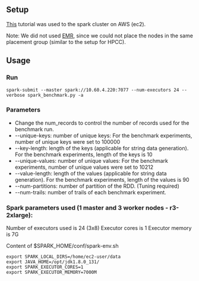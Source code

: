## Setup
[This](http://eclsummer2017.blogspot.com/2017/07/how-to-set-up-spark-multi-node-cluster.html) tutorial was used to the spark cluster on AWS (ec2). 

Note: We did not used [EMR](https://aws.amazon.com/emr/), since we could not place the nodes in the same placement group (similar to the setup for HPCC).

## Usage
### Run
```
spark-submit --master spark://10.60.4.220:7077 --num-executors 24 --verbose spark_benchmark.py -a
```

### Parameters
- Change the num_records to control the number of records used for the benchmark run.
- --unique-keys: number of unique keys: For the benchmark experiments, number of unique keys were set to 100000
- --key-length: length of the keys (applicable for string data generation). For the benchmark experiments, length of the keys is 10
- --unique-values: number of unique values: For the benchmark experiments, number of unique values were set to 10212
- --value-length: length of the values (applicable for string data generation). For the benchmark experiments, length of the values is 90
- --num-partitions: number of partition of the RDD. (Tuning required)
- --num-trails: number of trails of each benchmark experiment.

### Spark parameters used (1 master and 3 worker nodes - r3-2xlarge):
Number of executors used is 24 (3x8)
Executor cores is 1
Executor memory is 7G

Content of $SPARK_HOME/conf/spark-env.sh
```
export SPARK_LOCAL_DIRS=/home/ec2-user/data
export JAVA_HOME=/opt/jdk1.8.0_131/
export SPARK_EXECUTOR_CORES=1
export SPARK_EXECUTOR_MEMORY=7000M
```



